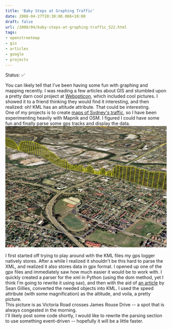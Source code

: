 ```yaml
---
title: 'Baby Steps at Graphing Traffic'
date: 2008-04-27T20:30:00.006+10:00
draft: false
url: /2008/04/baby-steps-at-graphing-traffic_522.html
tags: 
- openstreetmap
- gis
- articles
- google
- projects
---
```


Status: ✅
 
You can likely tell that I've been having some fun with graphing and mapping recently. I was reading a few articles about GIS and stumbled upon a pretty darn cool project at [Webopticon](http://www.webopticon.com/projects/neighborhood_nets), which included cool pictures. I showed it to a friend thinking they would find it interesting, and then realized: oh! KML has an altitude attribute. That could be interesting.  
One of my projects is to create [maps of Sydney's traffic](http://www.kelvinism.com/2007/12/sydneys-driving-habits.html)[](http://www.blogger.com/), so I have been experimenting heavily with Mapnik and OSM. I figured I could have some fun and finally parse some gps tracks and display the data.  
[![](gpstracks3.jpg)](gpstracks3.jpg)  
  
I first started off trying to play around with the KML files my gps logger natively stores. After a while I realized it shouldn't be this hard to parse the XML, and realized it also stores data in gpx format. I opened up one of the gpx files and immediately saw how much easier it would be to work with. I quickly created a parser for the xml in Python (using the dom method, yet I think I'm going to rewrite it using sax), and then with the aid of [an article](http://zcologia.com/news/584/better-python-practices-for-the-geoweb/) by Sean Gillies, converted the needed objects into KML. I used the speed attribute (with some magnification) as the altitude, and voila, a pretty picture.  
This picture is as Victoria Road crosses James Rouse Drive -- a spot that is always congested in the morning.  
I'll likely post some code shortly, I would like to rewrite the parsing section to use something event-driven -- hopefully it will be a little faster.